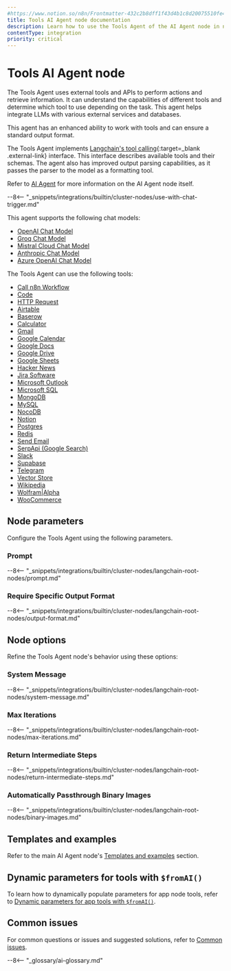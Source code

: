 ```yaml
---
#https://www.notion.so/n8n/Frontmatter-432c2b8dff1f43d4b1c8d20075510fe4
title: Tools AI Agent node documentation
description: Learn how to use the Tools Agent of the AI Agent node in n8n. Follow technical documentation to integrate the Tools Agent into your workflows.
contentType: integration
priority: critical
---
```


# Tools AI Agent node

The Tools Agent uses external tools and APIs to perform actions and retrieve information. It can understand the capabilities of different tools and determine which tool to use depending on the task. This agent helps integrate LLMs with various external services and databases.

This agent has an enhanced ability to work with tools and can ensure a standard output format.

The Tools Agent implements [Langchain's tool calling](https://js.langchain.com/docs/concepts/tool_calling/){:target=_blank .external-link} interface. This interface describes available tools and their schemas. The agent also has improved output parsing capabilities, as it passes the parser to the model as a formatting tool.

Refer to [AI Agent](/integrations/builtin/cluster-nodes/root-nodes/n8n-nodes-langchain.agent/index/) for more information on the AI Agent node itself.

--8<-- "_snippets/integrations/builtin/cluster-nodes/use-with-chat-trigger.md"

This agent supports the following chat models:

* [OpenAI Chat Model](/integrations/builtin/cluster-nodes/sub-nodes/n8n-nodes-langchain.lmchatopenai/)
* [Groq Chat Model](/integrations/builtin/cluster-nodes/sub-nodes/n8n-nodes-langchain.lmchatgroq/)
* [Mistral Cloud Chat Model](/integrations/builtin/cluster-nodes/sub-nodes/n8n-nodes-langchain.lmchatmistralcloud/)
* [Anthropic Chat Model](/integrations/builtin/cluster-nodes/sub-nodes/n8n-nodes-langchain.lmchatanthropic/)
* [Azure OpenAI Chat Model](/integrations/builtin/cluster-nodes/sub-nodes/n8n-nodes-langchain.lmchatazureopenai/)

The Tools Agent can use the following tools:

* [Call n8n Workflow](/integrations/builtin/cluster-nodes/sub-nodes/n8n-nodes-langchain.toolworkflow/)
* [Code](/integrations/builtin/cluster-nodes/sub-nodes/n8n-nodes-langchain.toolcode/)
* [HTTP Request](/integrations/builtin/cluster-nodes/sub-nodes/n8n-nodes-langchain.toolhttprequest/)
* [Airtable](/integrations/builtin/app-nodes/n8n-nodes-base.airtable/)
* [Baserow](/integrations/builtin/app-nodes/n8n-nodes-base.baserow/)
* [Calculator](/integrations/builtin/cluster-nodes/sub-nodes/n8n-nodes-langchain.toolcalculator/)
* [Gmail](/integrations/builtin/app-nodes/n8n-nodes-base.gmail/)
* [Google Calendar](/integrations/builtin/app-nodes/n8n-nodes-base.googlecalendar/)
* [Google Docs](/integrations/builtin/app-nodes/n8n-nodes-base.googledocs/)
* [Google Drive](/integrations/builtin/app-nodes/n8n-nodes-base.googledrive/)
* [Google Sheets](/integrations/builtin/app-nodes/n8n-nodes-base.googlesheets/)
* [Hacker News](/integrations/builtin/app-nodes/n8n-nodes-base.hackernews/)
* [Jira Software](/integrations/builtin/app-nodes/n8n-nodes-base.jira/)
* [Microsoft Outlook](/integrations/builtin/app-nodes/n8n-nodes-base.microsoftoutlook/)
* [Microsoft SQL](/integrations/builtin/app-nodes/n8n-nodes-base.microsoftsql/)
* [MongoDB](/integrations/builtin/app-nodes/n8n-nodes-base.mongodb/)
* [MySQL](/integrations/builtin/app-nodes/n8n-nodes-base.mysql/)
* [NocoDB](/integrations/builtin/app-nodes/n8n-nodes-base.nocodb/)
* [Notion](/integrations/builtin/app-nodes/n8n-nodes-base.notion/)
* [Postgres](/integrations/builtin/app-nodes/n8n-nodes-base.postgres/)
* [Redis](/integrations/builtin/app-nodes/n8n-nodes-base.redis/)
* [Send Email](/integrations/builtin/core-nodes/n8n-nodes-base.sendemail/)
* [SerpApi (Google Search)](/integrations/builtin/cluster-nodes/sub-nodes/n8n-nodes-langchain.toolserpapi/)
* [Slack](/integrations/builtin/app-nodes/n8n-nodes-base.slack/)
* [Supabase](/integrations/builtin/app-nodes/n8n-nodes-base.supabase/)
* [Telegram](/integrations/builtin/app-nodes/n8n-nodes-base.telegram/)
* [Vector Store](/integrations/builtin/cluster-nodes/sub-nodes/n8n-nodes-langchain.toolvectorstore/)
* [Wikipedia](/integrations/builtin/cluster-nodes/sub-nodes/n8n-nodes-langchain.toolwikipedia/)
* [Wolfram|Alpha](/integrations/builtin/cluster-nodes/sub-nodes/n8n-nodes-langchain.toolwolframalpha/)
* [WooCommerce](/integrations/builtin/app-nodes/n8n-nodes-base.woocommerce/)

## Node parameters

Configure the Tools Agent using the following parameters.

### Prompt

--8<-- "_snippets/integrations/builtin/cluster-nodes/langchain-root-nodes/prompt.md"

### Require Specific Output Format

--8<-- "_snippets/integrations/builtin/cluster-nodes/langchain-root-nodes/output-format.md"

## Node options

Refine the Tools Agent node's behavior using these options:

### System Message 

--8<-- "_snippets/integrations/builtin/cluster-nodes/langchain-root-nodes/system-message.md"

### Max Iterations

--8<-- "_snippets/integrations/builtin/cluster-nodes/langchain-root-nodes/max-iterations.md"

### Return Intermediate Steps

--8<-- "_snippets/integrations/builtin/cluster-nodes/langchain-root-nodes/return-intermediate-steps.md"

<!-- vale off -->
### Automatically Passthrough Binary Images
<!-- vale on -->

--8<-- "_snippets/integrations/builtin/cluster-nodes/langchain-root-nodes/binary-images.md"

## Templates and examples

Refer to the main AI Agent node's [Templates and examples](/integrations/builtin/cluster-nodes/root-nodes/n8n-nodes-langchain.agent/index/#templates-and-examples) section.

## Dynamic parameters for tools with `$fromAI()`

To learn how to dynamically populate parameters for app node tools, refer to [Dynamic parameters for app tools with `$fromAI()`](/advanced-ai/examples/dynamic-parameters-for-tools).

## Common issues

For common questions or issues and suggested solutions, refer to [Common issues](/integrations/builtin/cluster-nodes/root-nodes/n8n-nodes-langchain.agent/common-issues/).

--8<-- "_glossary/ai-glossary.md"
